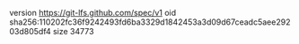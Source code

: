 version https://git-lfs.github.com/spec/v1
oid sha256:110202fc36f9242493fd6ba3329d1842453a3d09d67ceadc5aee29203d805df4
size 34773
